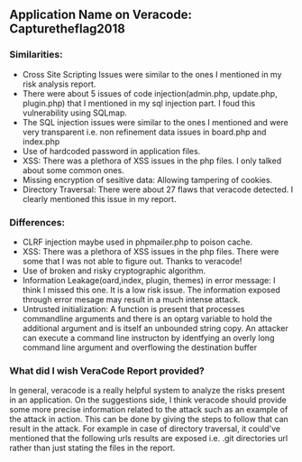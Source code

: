 ##  Application Name on Veracode: **Capturetheflag2018**

### Similarities:
- Cross Site Scripting Issues were similar to the ones I mentioned in my risk analysis report.
- There were about 5 issues of code injection(admin.php, update.php, plugin.php) that I mentioned in my sql     injection part. I foud this vulnerability using SQLmap.
- The SQL injection issues were similar to the ones I mentioned and were very transparent i.e. non refinement 	data issues in board.php and index.php
- Use of hardcoded password in application files.
- XSS: There was a plethora of XSS issues in the php files. I only talked about some common ones.
- Missing encryption of sesitive data: Allowing tampering of cookies.
- Directory Traversal: There were about 27 flaws that veracode detected. I clearly mentioned this issue in my 	report.

### Differences:
- CLRF injection maybe used in phpmailer.php to poison cache.
- XSS: There was a plethora of XSS issues in the php files. There were some that I was not able to figure 	   out. Thanks to veracode!
- Use of broken and risky cryptographic algorithm.
- Information Leakage(oard,index, plugin, themes) in error message: I think I missed this one. It is a low 	   risk issue. The information exposed through error mesage may result in a much intense attack.
- Untrusted initialization: A function is present that processes commandline arguments and there is an optarg 	variable to hold the additional argument and is itself an unbounded string copy. An attacker can execute a 	 command line instructon by identfying an overly long command line argument and overflowing the destination
  buffer

### What did I wish VeraCode Report provided?
In general, veracode is a really helpful system to analyze the risks present in an application. 
On the suggestions side, I think veracode should provide some more precise information 
related to the attack such as an example of the attack in action. This can be done by giving the steps to follow that can result in the attack. For example in case of directory traversal, it could've mentioned that the following urls results are exposed i.e. .git directories url rather than just stating the files in the report.

